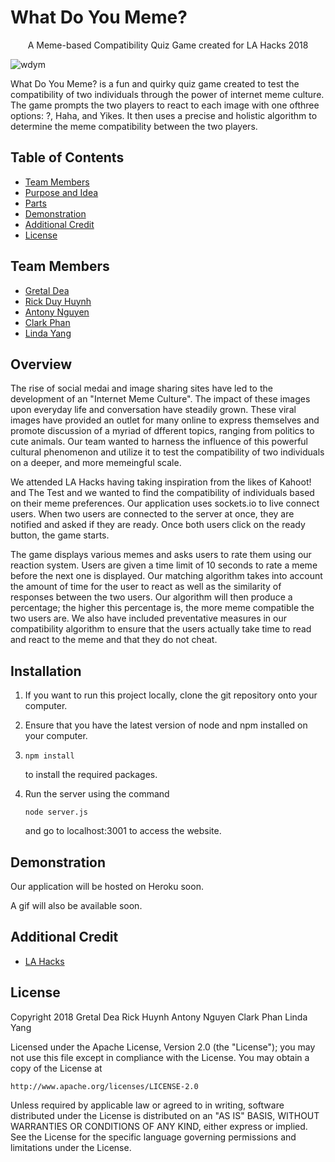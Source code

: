 # What Do You Meme?

<p align="center"> A Meme-based Compatibility Quiz Game created for LA Hacks 2018 </p>

![wdym](https://user-images.githubusercontent.com/32719891/38170453-d99a505a-353a-11e8-856c-cc0ae7a35676.png)

What Do You Meme? is a fun and quirky quiz game created to test the compatibility of two individuals through the power of internet meme culture. The game prompts the two players to react to each image with one ofthree options: ?, Haha, and Yikes. It then uses a precise and holistic algorithm to determine the meme compatibility between the two players.

## Table of Contents
- [Team Members](https://github.com/gits-lit/lahacks2018#team-members)
- [Purpose and Idea](https://github.com/gits-lit/lahacks2018#overview)
- [Parts](https://github.com/gits-lit/lahacks2018#installation)
- [Demonstration](https://github.com/gits-lit/lahacks2018#demonstration)
- [Additional Credit](https://github.com/gits-lit/lahacks2018#additional-credit)
- [License](https://github.com/gits-lit/lahacks2018#license)

## Team Members
- [Gretal Dea](https://github.com/grtld)
- [Rick Duy Huynh](https://github.com/RickHuynh)
- [Antony Nguyen](https://github.com/eminguyen)
- [Clark Phan](https://github.com/ClarkPhan)
- [Linda Yang](https://github.com/Linda-Yang)

## Overview

The rise of social medai and image sharing sites have led to the development of an "Internet Meme Culture". The impact of these images upon everyday life and conversation have steadily grown. These viral images have provided an outlet for many online to express themselves and promote discussion of a myriad of dfferent topics, ranging from politics to cute animals. Our team wanted to harness the influence of this powerful cultural phenomenon and utilize it to test the compatibility of two individuals on a deeper, and more memeingful scale.

We attended LA Hacks having taking inspiration from the likes of Kahoot! and The Test and we wanted to find the compatibility of individuals based on their meme preferences. Our application uses sockets.io to live connect users. When two users are connected to the server at once, they are notified and asked if they are ready. Once both users click on the ready button, the game starts.

The game displays various memes and asks users to rate them using our reaction system. Users are given a time limit of 10 seconds to rate a meme before the next one is displayed. Our matching algorithm takes into account the amount of time for the user to react as well as the similarity of responses between the two users. Our algorithm will then produce a percentage; the higher this percentage is, the more meme compatible the two users are. We also have included preventative measures in our compatibility algorithm to ensure that the users actually take time to read and react to the meme and that they do not cheat.

## Installation

1. If you want to run this project locally, clone the git repository onto your computer.
2. Ensure that you have the latest version of node and npm installed on your computer.
3. ```
   npm install
   ```
   to install the required packages.
4. Run the server using the command 

   ```
   node server.js
   ```
   and go to localhost:3001 to access the website.

## Demonstration

Our application will be hosted on Heroku soon. 

A gif will also be available soon.

## Additional Credit
- [LA Hacks](https://lahacks.com/)

## License
Copyright 2018 Gretal Dea Rick Huynh Antony Nguyen Clark Phan Linda Yang

Licensed under the Apache License, Version 2.0 (the "License");
you may not use this file except in compliance with the License.
You may obtain a copy of the License at

    http://www.apache.org/licenses/LICENSE-2.0

Unless required by applicable law or agreed to in writing, software
distributed under the License is distributed on an "AS IS" BASIS,
WITHOUT WARRANTIES OR CONDITIONS OF ANY KIND, either express or implied.
See the License for the specific language governing permissions and
limitations under the License.

